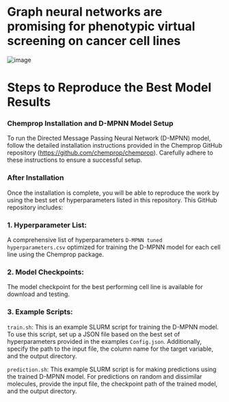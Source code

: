 # **Graph neural networks are promising for phenotypic virtual screening on cancer cell lines**

![image](https://github.com/user-attachments/assets/b5e0d4c6-e842-434d-8be2-0ce5b3c4300c)


# Steps to Reproduce the Best Model Results
### Chemprop Installation and D-MPNN Model Setup

To run the Directed Message Passing Neural Network (D-MPNN) model, follow the detailed installation instructions provided in the Chemprop GitHub repository (https://github.com/chemprop/chemprop). Carefully adhere to these instructions to ensure a successful setup.

### After Installation

Once the installation is complete, you will be able to reproduce the work by using the best set of hyperparameters listed in this repository. This GitHub repository includes:

### 1. Hyperparameter List:

A comprehensive list of hyperparameters `D-MPNN tuned hyperparameters.csv` optimized for training the D-MPNN model for each cell line using the Chemprop package.

### 2. Model Checkpoints:

The model checkpoint for the best performing cell line is available for download and testing.

### 3. Example Scripts:

`train.sh`: This is an example SLURM script for training the D-MPNN model. To use this script, set up a JSON file based on the best set of hyperparameters provided in the examples `Config.json`. Additionally, specify the path to the input file, the column name for the target variable, and the output directory.

`prediction.sh`: This example SLURM script is for making predictions using the trained D-MPNN model. For predictions on random and dissimilar molecules, provide the input file, the checkpoint path of the trained model, and the output directory.
